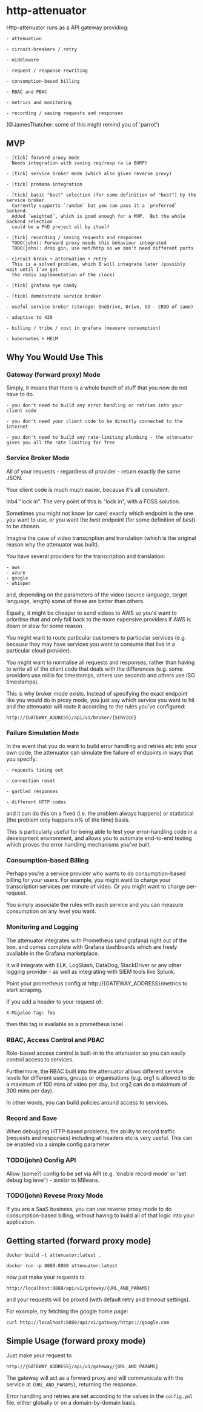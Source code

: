 # http-attenuator

Http-attenuator runs as a API gateway providing:

    - attenuation

    - circuit-breakers / retry

    - middleware

    - request / response rewriting

    - consumption-based billing

    - RBAC and PBAC

    - metrics and monitoring

    - recording / saving requests and responses

(@JamesThatcher: some of this might remind you of 'parrot')

## MVP
    - [tick] forward proxy mode
      Needs integration with saving req/resp (a la BURP)

    - [tick] service broker mode (which also gives reverse proxy)

    - [tick] promana integration

    - [tick] basic "best" selection (for some definition of "best") by the service broker
      Currently supports `random` but you can pass it a `preferred` backend.
      Added `weighted`, which is good enough for a MVP.  But the whole backend selection
      could be a PhD project all by itself

    - [tick] recording / saving requests and responses
      TODO(john): Forward proxy needs this behaviour integrated
      TODO(john): drop gin, use net/http so we don't need different ports

    - circuit-break + attenuation + retry
      This is a solved problem, which I will integrate later (possibly wait until I've got
      the redis implementation of the clock)

    - [tick] grafana eye candy

    - [tick] demonstrate service broker

    - useful service broker (storage: OneDrive, Drive, S3 - CRUD of same)

    - adaptive to 429
    
    - billing / tribe / cost in grafana (measure consumption)

    - kubernetes + HELM

## Why You Would Use This

### Gateway (forward proxy) Mode
Simply, it means that there is a whole bunch of stuff that you now do not have to do.

    - you don't need to build any error handling or retries into your client code

    - you don't need your client code to be directly connected to the internet

    - you don't need to build any rate-limiting plumbing - the attenuator gives you all the rate limiting for free

### Service Broker Mode
All of your requests - regardless of provider - return exactly the same JSON.

Your client code is much much easier, because it's all consistent.

Inb4 "lock in".  The very point of this is "lock in", with a FOSS solution.

Sometimes you might not know (or care) exactly which endpoint is the one you want to use,
or you want the _best_ endpoint (for some definition of _best_) to be chosen.

Imagine the case of video transcription and translation (which is the original reason why the
attenuator was built).

You have several providers for the transcription and translation:

    - aws
    - azure
    - google
    - whisper

and, depending on the parameters of the video (source language, target language, length) some of these are better than others.

Equally, it might be cheaper to send videos to AWS so you'd want to prioritise that and only fall back to the more expensive providers if AWS is down or slow for some reason.

You might want to route particular customers to particular services (e.g. because they may have services you want to consume that live in a particular cloud provider).

You might want to normalise all requests and responses, rather than having to write all of the client code that deals with the differences (e.g. some providers use millis for timestamps, others use seconds and others use ISO timestamps).

This is why broker mode exists.  Instead of specifying the exact endpoint like you would do in proxy mode, you just say which service you want to hit and the attenuator will route it according to the rules you've configured:

    http://{GATEWAY_ADDRESS}/api/v1/broker/{SERVICE}


### Failure Simulation Mode
In the event that you do want to build error handling and retries etc into your own code, the
attenuator can simulate the failure of endpoints in ways that you specify:

    - requests timing out

    - connection reset

    - garbled responses

    - different HTTP codes

and it can do this on a fixed (i.e. the problem always happens) or statistical (the problem
only happens n% of the time) basis.

This is particularly useful for being able to test your error-handling code in a development
environment, and allows you to automate end-to-end testing which proves the error handling
mechanisms you've built.

### Consumption-based Billing
Perhaps you're a service provider who wants to do consumption-based billing for your users.  For example, you might want to charge your transcription services per minute of video.  Or you might want to charge per-request.

You simply associate the rules with each service and you can measure consumption on any level you want.

### Monitoring and Logging
The attenuator integrates with Prometheus (and grafana) right out of the box, and comes complete with Grafana dashboards which are freely available in the Grafana marketplace.

It will integrate with ELK, LogStash, DataDog, StackDriver or any other logging provider - as well as integrating with SIEM tools like Splunk.

Point your prometheus config at http://{GATEWAY_ADDRESS}/metrics to start scraping.

If you add a header to your request of:

    X-Migaloo-Tag: foo

then this tag is available as a prometheus label.

### RBAC, Access Control and PBAC
Role-based access control is built-in to the attenuator so you can easily control access to services.

Furthermore, the RBAC built into the attenuator allows different service levels for different users, groups or organisations (e.g. org1 is allowed to do a maximum of 100 mins of video per day, but org2 can do a maximum of 300 mins per day).

In other words, you can build policies around access to services.

### Record and Save
When debugging HTTP-based problems, the ability to record traffic (requests and responses) including all headers etc is very useful.  This can be enabled via a simple config parameter

### TODO(john) Config API
Allow (some?) config to be set via API (e.g. 'enable record mode' or 'set debug log level') - similar to MBeans.


### TODO(john) Revese Proxy Mode
If you are a SaaS business, you can use reverse proxy mode to do consumption-based billing, without having to build all of that logic into your application.

## Getting started (forward proxy mode)

    docker build -t attenuator:latest .

    docker run -p 8888:8888 attenuator:latest

now just make your requests to

    http://localhost:8888/api/v1/gateway/{URL_AND_PARAMS}

and your requests will be proxed (with default retry and timeout settings).

For example, try fetching the google home page:

    curl http://localhost:8888/api/v1/gateway/https://google.com

## Simple Usage (forward proxy mode)

Just make your request to

    http://{GATEWAY_ADDRESS}/api/v1/gateway/{URL_AND_PARAMS}

The gateway will act as a forward proxy and will communicate with the service at `{URL_AND_PARAMS}`,
returning the response.

Error handling and retries are set according to the values in the `config.yml` file, either
globally or on a domain-by-domain basis.
